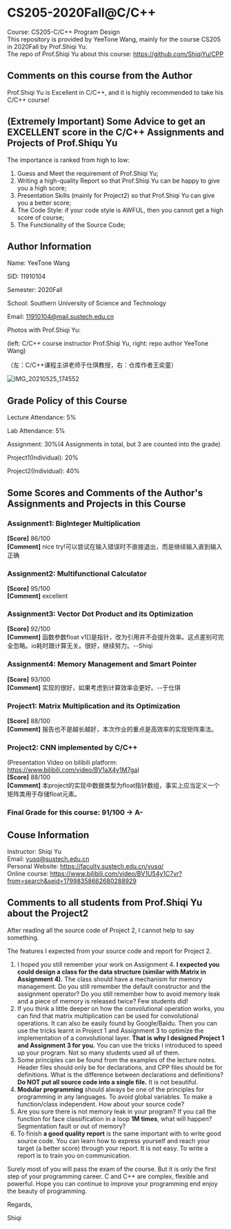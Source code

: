 # CS205-2020Fall@C/C++
Course: CS205-C/C++ Program Design  
This repository is provided by YeeTone Wang, mainly for the course CS205 in 2020Fall by Prof.Shiqi Yu.       
The repo of Prof.Shiqi Yu about this course: https://github.com/ShiqiYu/CPP      

## Comments on this course from the Author
Prof.Shiqi Yu is Excellent in C/C++, and it is highly recommended to take his C/C++ course!  

## (Extremely Important) Some Advice to get an EXCELLENT score in the C/C++ Assignments and Projects of Prof.Shiqu Yu
The importance is ranked from high to low:       
1. Guess and Meet the requirement of Prof.Shiqi Yu;        
2. Writing a high-quality Report so that Prof.Shiqi Yu can be happy to give you a high score;       
3. Presentation Skills (mainly for Project2) so that Prof.Shiqi Yu can give you a better score;        
4. The Code Style: if your code style is AWFUL, then you cannot get a high score of course;        
5. The Functionality of the Source Code;     

## Author Information
Name: YeeTone Wang  

SID: 11910104  

Semester: 2020Fall  

School: Southern University of Science and Technology  

Email: 11910104@mail.sustech.edu.cn  

Photos with Prof.Shiqi Yu:

(left: C/C++ course instructor Prof.Shiqi Yu, right: repo author YeeTone Wang)

（左：C/C++课程主讲老师于仕琪教授，右：仓库作者王奕童）

![IMG_20210525_174552](https://user-images.githubusercontent.com/64548919/122674746-17287c80-d209-11eb-94fb-ca0a7e59c326.jpg)

## Grade Policy of this Course
Lecture Attendance: 5%  

Lab Attendance: 5%  

Assignment: 30%(4 Assignments in total, but 3 are counted into the grade)  

Project1(Individual): 20%  

Project2(Individual): 40%  

## Some Scores and Comments of the Author's Assignments and Projects in this Course  
### Assignment1: BigInteger Multiplication           
**[Score]** 86/100   
**[Comment]** nice try!可以尝试在输入错误时不直接退出，而是继续输入直到输入正确  
  
### Assignment2: Multifunctional Calculator       
**[Score]** 95/100  
**[Comment]** excellent  
  
### Assignment3: Vector Dot Product and its Optimization    
**[Score]** 92/100  
**[Comment]** 函数参数float v1[]是指针，改为引用并不会提升效率。这点差别可完全忽略。io耗时跟计算无关。很好，继续努力。--Shiqi  
  
### Assignment4: Memory Management and Smart Pointer       
**[Score]** 93/100  
**[Comment]** 实现的很好，如果考虑到计算效率会更好。--于仕琪  
  
### Project1: Matrix Multiplication and its Optimization            
**[Score]** 88/100  
**[Comment]** 报告也不是越长越好，本次作业的重点是高效率的实现矩阵乘法。  
  
### Project2: CNN implemented by C/C++     
(Presentation Video on bilibili platform: https://www.bilibili.com/video/BV1aX4y1M7ga)  
**[Score]** 88/100  
**[Comment]** 本project的实现中数据类型为float指针数组，事实上应当定义一个矩阵类用于存储float元素。  
  
### Final Grade for this course: 91/100 -> A-  


## Couse Information
Instructor: Shiqi Yu  
Email: yusq@sustech.edu.cn  
Personal Website: https://faculty.sustech.edu.cn/yusq/  
Online course: https://www.bilibili.com/video/BV1U54y1C7vr?from=search&seid=17998358662680288929   

## Comments to all students from Prof.Shiqi Yu about the Project2
After reading all the source code of Project 2, I cannot help to say something.    
    
The features I expected from your source code and report for Project 2.    
    
1. I hoped you still remember your work on Assignment 4. **I expected you could design a class for the data structure (similar with Matrix in Assignment 4).** The class should have a mechanism for memory management. Do you still remember the default constructor and the assignment operator? Do you still remember how to avoid memory leak and a piece of memory is released twice? Few students did!      
2. If you think a little deeper on how the convolutional operation works, you can find that matrix multiplication can be used for convolutional operations. It can also be easily found by Google/Baidu. Then you can use the tricks learnt in Project 1 and Assignment 3 to optimize the implementation of a convolutional layer. **That is why I designed Project 1 and Assignment 3 for you.** You can use the tricks I introduced to speed up your program. Not so many students used all of them.     
3. Some principles can be found from the examples of the lecture notes. Header files should only be for declarations, and CPP files should be for definitions. What is the difference between declarations and definitions? **Do NOT put all source code into a single file.** It is not beautiful.     
4. **Modular programming** should always be one of the principles for programming in any languages. To avoid global variables. To make a function/class independent. How about your source code?    
5. Are you sure there is not memory leak in your program? If you call the function for face classification in a loop **1M times**, what will happen? Segmentation fault or out of memory?      
6. To finish **a good quality report** is the same important with to write good source code. You can learn how to express yourself and reach your target (a better score) through your report. It is not easy. To write a report is to train you on communication.    
     
Surely most of you will pass the exam of the course. But it is only the first step of your programming career. C and C++ are complex, flexible and powerful. Hope you can continue to improve your programming end enjoy the beauty of programming.    


Regards,

Shiqi

